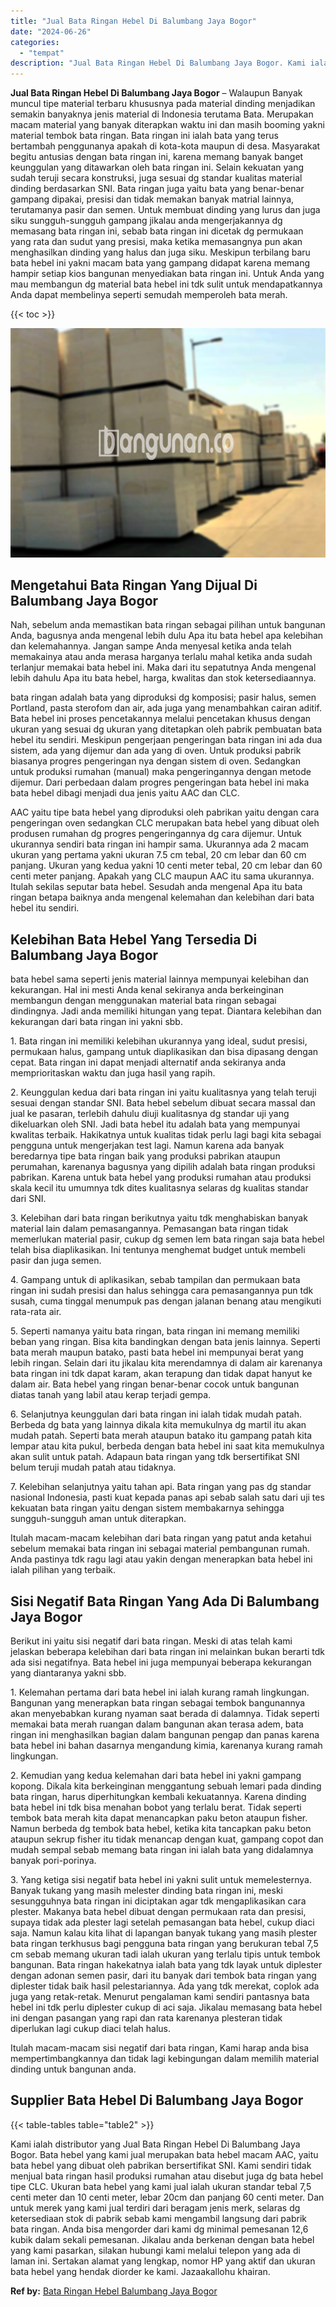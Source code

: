 ```yaml
---
title: "Jual Bata Ringan Hebel Di Balumbang Jaya Bogor"
date: "2024-06-26"
categories: 
  - "tempat"
description: "Jual Bata Ringan Hebel Di Balumbang Jaya Bogor. Kami ialah distributor yang Jual Bata Ringan Hebel Di Balumbang Jaya Bogor. Bata hebel yang kami jual merupak..."
---
```


**Jual Bata Ringan Hebel Di Balumbang Jaya Bogor** – Walaupun Banyak muncul tipe material terbaru khususnya pada material dinding menjadikan semakin banyaknya jenis material di Indonesia terutama Bata. Merupakan macam material yang banyak diterapkan waktu ini dan masih booming yakni material tembok bata ringan. Bata ringan ini ialah bata yang terus bertambah penggunanya apakah di kota-kota maupun di desa. Masyarakat begitu antusias dengan bata ringan ini, karena memang banyak banget keunggulan yang ditawarkan oleh bata ringan ini. Selain kekuatan yang sudah teruji secara konstruksi, juga sesuai dg standar kualitas material dinding berdasarkan SNI. Bata ringan juga yaitu bata yang benar-benar gampang dipakai, presisi dan tidak memakan banyak matrial lainnya, terutamanya pasir dan semen. Untuk membuat dinding yang lurus dan juga siku sungguh-sungguh gampang jikalau anda mengerjakannya dg memasang bata ringan ini, sebab bata ringan ini dicetak dg permukaan yang rata dan sudut yang presisi, maka ketika memasangnya pun akan menghasilkan dinding yang halus dan juga siku. Meskipun terbilang baru bata hebel ini yakni macam bata yang gampang didapat karena memang hampir setiap kios bangunan menyediakan bata ringan ini. Untuk Anda yang mau membangun dg material bata hebel ini tdk sulit untuk mendapatkannya Anda dapat membelinya seperti semudah memperoleh bata merah.

{{< toc >}}

![Jual Bata Ringan Hebel Di Balumbang Jaya Bogor](/images/jual-hebel-murah-32.png)

## Mengetahui Bata Ringan Yang Dijual Di Balumbang Jaya Bogor

Nah, sebelum anda memastikan bata ringan sebagai pilihan untuk bangunan Anda, bagusnya anda mengenal lebih dulu Apa itu bata hebel apa kelebihan dan kelemahannya. Jangan sampe Anda menyesal ketika anda telah memakainya atau anda merasa harganya terlalu mahal ketika anda sudah terlanjur memakai bata hebel ini. Maka dari itu sepatutnya Anda mengenal lebih dahulu Apa itu bata hebel, harga, kwalitas dan stok ketersediaannya.

bata ringan adalah bata yang diproduksi dg komposisi; pasir halus, semen Portland, pasta sterofom dan air, ada juga yang menambahkan cairan aditif. Bata hebel ini proses pencetakannya melalui pencetakan khusus dengan ukuran yang sesuai dg ukuran yang ditetapkan oleh pabrik pembuatan bata hebel itu sendiri. Meskipun pengerjaan pengeringan bata ringan ini ada dua sistem, ada yang dijemur dan ada yang di oven. Untuk produksi pabrik biasanya progres pengeringan nya dengan sistem di oven. Sedangkan untuk produksi rumahan (manual) maka pengeringannya dengan metode dijemur. Dari perbedaan dalam progres pengeringan bata hebel ini maka bata hebel dibagi menjadi dua jenis yaitu AAC dan CLC.

AAC yaitu tipe bata hebel yang diproduksi oleh pabrikan yaitu dengan cara pengeringan oven sedangkan CLC merupakan bata hebel yang dibuat oleh produsen rumahan dg progres pengeringannya dg cara dijemur. Untuk ukurannya sendiri bata ringan ini hampir sama. Ukurannya ada 2 macam ukuran yang pertama yakni ukuran 7.5 cm tebal, 20 cm lebar dan 60 cm panjang. Ukuran yang kedua yakni 10 centi meter tebal, 20 cm lebar dan 60 centi meter panjang. Apakah yang CLC maupun AAC itu sama ukurannya. Itulah sekilas seputar bata hebel. Sesudah anda mengenal Apa itu bata ringan betapa baiknya anda mengenal kelemahan dan kelebihan dari bata hebel itu sendiri.

## Kelebihan Bata Hebel Yang Tersedia Di Balumbang Jaya Bogor

bata hebel sama seperti jenis material lainnya mempunyai kelebihan dan kekurangan. Hal ini mesti Anda kenal sekiranya anda berkeinginan membangun dengan menggunakan material bata ringan sebagai dindingnya. Jadi anda memiliki hitungan yang tepat. Diantara kelebihan dan kekurangan dari bata ringan ini yakni sbb.

1\. Bata ringan ini memiliki kelebihan ukurannya yang ideal, sudut presisi, permukaan halus, gampang untuk diaplikasikan dan bisa dipasang dengan cepat. Bata ringan ini dapat menjadi alternatif anda sekiranya anda memprioritaskan waktu dan juga hasil yang rapih.

2\. Keunggulan kedua dari bata ringan ini yaitu kualitasnya yang telah teruji sesuai dengan standar SNI. Bata hebel sebelum dibuat secara massal dan jual ke pasaran, terlebih dahulu diuji kualitasnya dg standar uji yang dikeluarkan oleh SNI. Jadi bata hebel itu adalah bata yang mempunyai kwalitas terbaik. Hakikatnya untuk kualitas tidak perlu lagi bagi kita sebagai pengguna untuk mengerjakan test lagi. Namun karena ada banyak beredarnya tipe bata ringan baik yang produksi pabrikan ataupun perumahan, karenanya bagusnya yang dipilih adalah bata ringan produksi pabrikan. Karena untuk bata hebel yang produksi rumahan atau produksi skala kecil itu umumnya tdk dites kualitasnya selaras dg kualitas standar dari SNI.

3\. Kelebihan dari bata ringan berikutnya yaitu tdk menghabiskan banyak material lain dalam pemasangannya. Pemasangan bata ringan tidak memerlukan material pasir, cukup dg semen lem bata ringan saja bata hebel telah bisa diaplikasikan. Ini tentunya menghemat budget untuk membeli pasir dan juga semen.

4\. Gampang untuk di aplikasikan, sebab tampilan dan permukaan bata ringan ini sudah presisi dan halus sehingga cara pemasangannya pun tdk susah, cuma tinggal menumpuk pas dengan jalanan benang atau mengikuti rata-rata air.

5\. Seperti namanya yaitu bata ringan, bata ringan ini memang memiliki beban yang ringan. Bisa kita bandingkan dengan bata jenis lainnya. Seperti bata merah maupun batako, pasti bata hebel ini mempunyai berat yang lebih ringan. Selain dari itu jikalau kita merendamnya di dalam air karenanya bata ringan ini tdk dapat karam, akan terapung dan tidak dapat hanyut ke dalam air. Bata hebel yang ringan benar-benar cocok untuk bangunan diatas tanah yang labil atau kerap terjadi gempa.

6\. Selanjutnya keunggulan dari bata ringan ini ialah tidak mudah patah. Berbeda dg bata yang lainnya dikala kita memukulnya dg martil itu akan mudah patah. Seperti bata merah ataupun batako itu gampang patah kita lempar atau kita pukul, berbeda dengan bata hebel ini saat kita memukulnya akan sulit untuk patah. Adapaun bata ringan yang tdk bersertifikat SNI belum teruji mudah patah atau tidaknya.

7\. Kelebihan selanjutnya yaitu tahan api. Bata ringan yang pas dg standar nasional Indonesia, pasti kuat kepada panas api sebab salah satu dari uji tes kekuatan bata ringan yaitu dengan sistem membakarnya sehingga sungguh-sungguh aman untuk diterapkan.

Itulah macam-macam kelebihan dari bata ringan yang patut anda ketahui sebelum memakai bata ringan ini sebagai material pembangunan rumah. Anda pastinya tdk ragu lagi atau yakin dengan menerapkan bata hebel ini ialah pilihan yang terbaik.

## Sisi Negatif Bata Ringan Yang Ada Di Balumbang Jaya Bogor

Berikut ini yaitu sisi negatif dari bata ringan. Meski di atas telah kami jelaskan beberapa kelebihan dari bata ringan ini melainkan bukan berarti tdk ada sisi negatifnya. Bata hebel ini juga mempunyai beberapa kekurangan yang diantaranya yakni sbb.

1\. Kelemahan pertama dari bata hebel ini ialah kurang ramah lingkungan. Bangunan yang menerapkan bata ringan sebagai tembok bangunannya akan menyebabkan kurang nyaman saat berada di dalamnya. Tidak seperti memakai bata merah ruangan dalam bangunan akan terasa adem, bata ringan ini menghasilkan bagian dalam bangunan pengap dan panas karena bata hebel ini bahan dasarnya mengandung kimia, karenanya kurang ramah lingkungan.

2\. Kemudian yang kedua kelemahan dari bata hebel ini yakni gampang kopong. Dikala kita berkeinginan menggantung sebuah lemari pada dinding bata ringan, harus diperhitungkan kembali kekuatannya. Karena dinding bata hebel ini tdk bisa menahan bobot yang terlalu berat. Tidak seperti tembok bata merah kita dapat menancapkan paku beton ataupun fisher. Namun berbeda dg tembok bata hebel, ketika kita tancapkan paku beton ataupun sekrup fisher itu tidak menancap dengan kuat, gampang copot dan mudah sempal sebab memang bata ringan ini ialah bata yang didalamnya banyak pori-porinya.

3\. Yang ketiga sisi negatif bata hebel ini yakni sulit untuk memelesternya. Banyak tukang yang masih melester dinding bata ringan ini, meski sesungguhnya bata ringan ini diciptakan agar tdk mengaplikasikan cara plester. Makanya bata hebel dibuat dengan permukaan rata dan presisi, supaya tidak ada plester lagi setelah pemasangan bata hebel, cukup diaci saja. Namun kalau kita lihat di lapangan banyak tukang yang masih plester bata ringan terkhusus bagi pengguna bata ringan yang berukuran tebal 7,5 cm sebab memang ukuran tadi ialah ukuran yang terlalu tipis untuk tembok bangunan. Bata ringan hakekatnya ialah bata yang tdk layak untuk diplester dengan adonan semen pasir, dari itu banyak dari tembok bata ringan yang diplester tidak baik hasil pelestariannya. Ada yang tdk merekat, coplok ada juga yang retak-retak. Menurut pengalaman kami sendiri pantasnya bata hebel ini tdk perlu diplester cukup di aci saja. Jikalau memasang bata hebel ini dengan pasangan yang rapi dan rata karenanya plesteran tidak diperlukan lagi cukup diaci telah halus.

Itulah macam-macam sisi negatif dari bata ringan, Kami harap anda bisa mempertimbangkannya dan tidak lagi kebingungan dalam memilih material dinding untuk bangunan anda.

## Supplier Bata Hebel Di Balumbang Jaya Bogor

{{< table-tables table="table2" >}}

Kami ialah distributor yang Jual Bata Ringan Hebel Di Balumbang Jaya Bogor. Bata hebel yang kami jual merupakan bata hebel macam AAC, yaitu bata hebel yang dibuat oleh pabrikan bersertifikat SNI. Kami sendiri tidak menjual bata ringan hasil produksi rumahan atau disebut juga dg bata hebel tipe CLC. Ukuran bata hebel yang kami jual ialah ukuran standar tebal 7,5 centi meter dan 10 centi meter, lebar 20cm dan panjang 60 centi meter. Dan untuk merek yang kami jual terdiri dari beragam jenis merk, selaras dg ketersediaan stok di pabrik sebab kami mengambil langsung dari pabrik bata ringan. Anda bisa mengorder dari kami dg minimal pemesanan 12,6 kubik dalam sekali pemesanan. Jikalau anda berkenan dengan bata hebel yang kami pasarkan, silakan hubungi kami melalui telepon yang ada di laman ini. Sertakan alamat yang lengkap, nomor HP yang aktif dan ukuran bata hebel yang hendak diorder ke kami. Jazaakallohu khairan.

**Ref by:** [Bata Ringan Hebel Balumbang Jaya Bogor](https://id.wikipedia.org/wiki/Bata)
